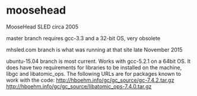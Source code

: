 # moosehead
MooseHead SLED circa 2005

master branch requires gcc-3.3 and a 32-bit OS, very obsolete

mhsled.com branch is what was running at that site late November 2015

ubuntu-15.04 branch is most current.  Works with gcc-5.2.1 on a 64bit OS.
It does have two requirements for libraries to be installed on the machine, libgc and libatomic_ops.
The following URLs are for packages known to work with the code:
http://hboehm.info/gc/gc_source/gc-7.4.2.tar.gz
http://hboehm.info/gc/gc_source/libatomic_ops-7.4.0.tar.gz
